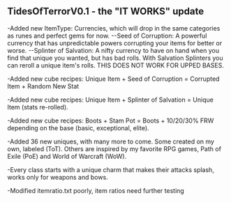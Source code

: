 TidesOfTerrorV0.1 - the "IT WORKS" update
------------------------------------------
-Added new ItemType: Currencies, which will drop in the same categories as runes and perfect gems for now.
--Seed of Corruption: A powerful currency that has unpredictable powers corrupting your items for better or worse.
--Splinter of Salvation: A nifty currency to have on hand when you find that unique you wanted, but has bad rolls. With Salvation Splinters you can reroll a unique item's rolls. THIS DOES NOT WORK FOR UPPED BASES.

-Added new cube recipes: Unique Item + Seed of Corruption = Corrupted Item + Random New Stat

-Added new cube recipes: Unique Item + Splinter of Salvation = Unique Item (stats re-rolled).

-Added new cube recipes: Boots + Stam Pot = Boots + 10/20/30% FRW depending on the base (basic, exceptional, elite).

-Added 36 new uniques, with many more to come. Some created on my own, labeled (ToT). Others are inspired by my favorite RPG games, Path of Exile (PoE) and World of Warcraft (WoW).

-Every class starts with a unique charm that makes their attacks splash, works only for weapons and bows.

-Modified itemratio.txt poorly, item ratios need further testing
